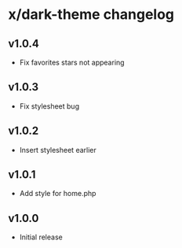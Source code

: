 # x/dark-theme changelog

## v1.0.4
* Fix favorites stars not appearing

## v1.0.3
* Fix stylesheet bug

## v1.0.2
* Insert stylesheet earlier

## v1.0.1
* Add style for home.php

## v1.0.0
* Initial release
